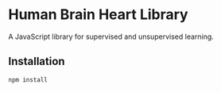 # Human Brain Heart Library

A JavaScript library for supervised and unsupervised learning.

## Installation

```bash
npm install
```

